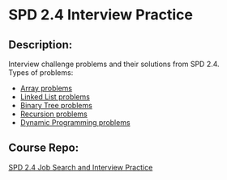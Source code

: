 # SPD 2.4 Interview Practice


## Description:
Interview challenge problems and their solutions from SPD 2.4.  
Types of problems:
- [Array problems](interview-problems)
- [Linked List problems](linked-list-problems)
- [Binary Tree problems](binary-tree-problems)
- [Recursion problems](recursion)
- [Dynamic Programming problems](dynamic-programming)

## Course Repo:
[SPD 2.4 Job Search and Interview Practice](https://github.com/Make-School-Courses/SPD-2.4-Job-Search-and-Interview-Practice)
